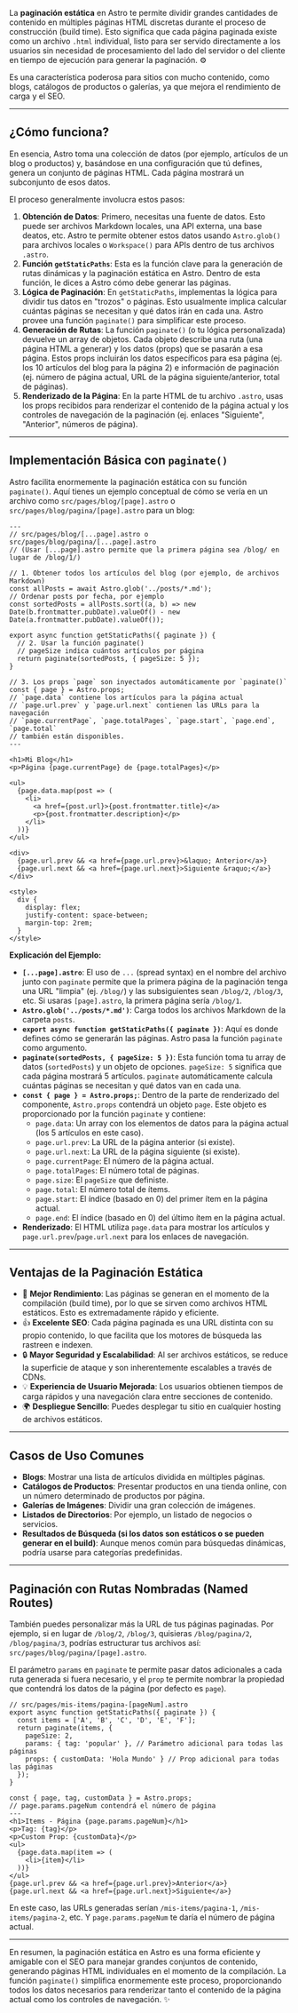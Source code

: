 La **paginación estática** en Astro te permite dividir grandes cantidades de contenido en múltiples páginas HTML discretas durante el proceso de construcción (build time). Esto significa que cada página paginada existe como un archivo `.html` individual, listo para ser servido directamente a los usuarios sin necesidad de procesamiento del lado del servidor o del cliente en tiempo de ejecución para generar la paginación. ⚙️

Es una característica poderosa para sitios con mucho contenido, como blogs, catálogos de productos o galerías, ya que mejora el rendimiento de carga y el SEO.

---
## ¿Cómo funciona?

En esencia, Astro toma una colección de datos (por ejemplo, artículos de un blog o productos) y, basándose en una configuración que tú defines, genera un conjunto de páginas HTML. Cada página mostrará un subconjunto de esos datos.

El proceso generalmente involucra estos pasos:

1.  **Obtención de Datos**: Primero, necesitas una fuente de datos. Esto puede ser archivos Markdown locales, una API externa, una base deatos, etc. Astro te permite obtener estos datos usando `Astro.glob()` para archivos locales o `Workspace()` para APIs dentro de tus archivos `.astro`.
2.  **Función `getStaticPaths`**: Esta es la función clave para la generación de rutas dinámicas y la paginación estática en Astro. Dentro de esta función, le dices a Astro cómo debe generar las páginas.
3.  **Lógica de Paginación**: En `getStaticPaths`, implementas la lógica para dividir tus datos en "trozos" o páginas. Esto usualmente implica calcular cuántas páginas se necesitan y qué datos irán en cada una. Astro provee una función `paginate()` para simplificar este proceso.
4.  **Generación de Rutas**: La función `paginate()` (o tu lógica personalizada) devuelve un array de objetos. Cada objeto describe una ruta (una página HTML a generar) y los datos (props) que se pasarán a esa página. Estos props incluirán los datos específicos para esa página (ej. los 10 artículos del blog para la página 2) e información de paginación (ej. número de página actual, URL de la página siguiente/anterior, total de páginas).
5.  **Renderizado de la Página**: En la parte HTML de tu archivo `.astro`, usas los props recibidos para renderizar el contenido de la página actual y los controles de navegación de la paginación (ej. enlaces "Siguiente", "Anterior", números de página).

---
## Implementación Básica con `paginate()`

Astro facilita enormemente la paginación estática con su función `paginate()`. Aquí tienes un ejemplo conceptual de cómo se vería en un archivo como `src/pages/blog/[page].astro` o `src/pages/blog/pagina/[page].astro` para un blog:

```astro
---
// src/pages/blog/[...page].astro o src/pages/blog/pagina/[...page].astro
// (Usar [...page].astro permite que la primera página sea /blog/ en lugar de /blog/1/)

// 1. Obtener todos los artículos del blog (por ejemplo, de archivos Markdown)
const allPosts = await Astro.glob('../posts/*.md');
// Ordenar posts por fecha, por ejemplo
const sortedPosts = allPosts.sort((a, b) => new Date(b.frontmatter.pubDate).valueOf() - new Date(a.frontmatter.pubDate).valueOf());

export async function getStaticPaths({ paginate }) {
  // 2. Usar la función paginate()
  // pageSize indica cuántos artículos por página
  return paginate(sortedPosts, { pageSize: 5 });
}

// 3. Los props `page` son inyectados automáticamente por `paginate()`
const { page } = Astro.props;
// `page.data` contiene los artículos para la página actual
// `page.url.prev` y `page.url.next` contienen las URLs para la navegación
// `page.currentPage`, `page.totalPages`, `page.start`, `page.end`, `page.total`
// también están disponibles.
---

<h1>Mi Blog</h1>
<p>Página {page.currentPage} de {page.totalPages}</p>

<ul>
  {page.data.map(post => (
    <li>
      <a href={post.url}>{post.frontmatter.title}</a>
      <p>{post.frontmatter.description}</p>
    </li>
  ))}
</ul>

<div>
  {page.url.prev && <a href={page.url.prev}>&laquo; Anterior</a>}
  {page.url.next && <a href={page.url.next}>Siguiente &raquo;</a>}
</div>

<style>
  div {
    display: flex;
    justify-content: space-between;
    margin-top: 2rem;
  }
</style>
```

**Explicación del Ejemplo:**

* **`[...page].astro`**: El uso de `...` (spread syntax) en el nombre del archivo junto con `paginate` permite que la primera página de la paginación tenga una URL "limpia" (ej. `/blog/`) y las subsiguientes sean `/blog/2`, `/blog/3`, etc. Si usaras `[page].astro`, la primera página sería `/blog/1`.
* **`Astro.glob('../posts/*.md')`**: Carga todos los archivos Markdown de la carpeta `posts`.
* **`export async function getStaticPaths({ paginate })`**: Aquí es donde defines cómo se generarán las páginas. Astro pasa la función `paginate` como argumento.
* **`paginate(sortedPosts, { pageSize: 5 })`**: Esta función toma tu array de datos (`sortedPosts`) y un objeto de opciones. `pageSize: 5` significa que cada página mostrará 5 artículos. `paginate` automáticamente calcula cuántas páginas se necesitan y qué datos van en cada una.
* **`const { page } = Astro.props;`**: Dentro de la parte de renderizado del componente, `Astro.props` contendrá un objeto `page`. Este objeto es proporcionado por la función `paginate` y contiene:
    * `page.data`: Un array con los elementos de datos para la página actual (los 5 artículos en este caso).
    * `page.url.prev`: La URL de la página anterior (si existe).
    * `page.url.next`: La URL de la página siguiente (si existe).
    * `page.currentPage`: El número de la página actual.
    * `page.totalPages`: El número total de páginas.
    * `page.size`: El `pageSize` que definiste.
    * `page.total`: El número total de ítems.
    * `page.start`: El índice (basado en 0) del primer ítem en la página actual.
    * `page.end`: El índice (basado en 0) del último ítem en la página actual.
* **Renderizado**: El HTML utiliza `page.data` para mostrar los artículos y `page.url.prev`/`page.url.next` para los enlaces de navegación.

---
## Ventajas de la Paginación Estática

* 🚀 **Mejor Rendimiento**: Las páginas se generan en el momento de la compilación (build time), por lo que se sirven como archivos HTML estáticos. Esto es extremadamente rápido y eficiente.
* 👍 **Excelente SEO**: Cada página paginada es una URL distinta con su propio contenido, lo que facilita que los motores de búsqueda las rastreen e indexen.
* 🔒 **Mayor Seguridad y Escalabilidad**: Al ser archivos estáticos, se reduce la superficie de ataque y son inherentemente escalables a través de CDNs.
* 💡 **Experiencia de Usuario Mejorada**: Los usuarios obtienen tiempos de carga rápidos y una navegación clara entre secciones de contenido.
* 🌍 **Despliegue Sencillo**: Puedes desplegar tu sitio en cualquier hosting de archivos estáticos.

---
## Casos de Uso Comunes

* **Blogs**: Mostrar una lista de artículos dividida en múltiples páginas.
* **Catálogos de Productos**: Presentar productos en una tienda online, con un número determinado de productos por página.
* **Galerías de Imágenes**: Dividir una gran colección de imágenes.
* **Listados de Directorios**: Por ejemplo, un listado de negocios o servicios.
* **Resultados de Búsqueda (si los datos son estáticos o se pueden generar en el build)**: Aunque menos común para búsquedas dinámicas, podría usarse para categorías predefinidas.

---
## Paginación con Rutas Nombradas (Named Routes)

También puedes personalizar más la URL de tus páginas paginadas. Por ejemplo, si en lugar de `/blog/2`, `/blog/3`, quisieras `/blog/pagina/2`, `/blog/pagina/3`, podrías estructurar tus archivos así: `src/pages/blog/pagina/[page].astro`.

El parámetro `params` en `paginate` te permite pasar datos adicionales a cada ruta generada si fuera necesario, y el `prop` te permite nombrar la propiedad que contendrá los datos de la página (por defecto es `page`).

```astro
// src/pages/mis-items/pagina-[pageNum].astro
export async function getStaticPaths({ paginate }) {
  const items = ['A', 'B', 'C', 'D', 'E', 'F'];
  return paginate(items, {
    pageSize: 2,
    params: { tag: 'popular' }, // Parámetro adicional para todas las páginas
    props: { customData: 'Hola Mundo' } // Prop adicional para todas las páginas
  });
}

const { page, tag, customData } = Astro.props;
// page.params.pageNum contendrá el número de página
---
<h1>Items - Página {page.params.pageNum}</h1>
<p>Tag: {tag}</p>
<p>Custom Prop: {customData}</p>
<ul>
  {page.data.map(item => (
    <li>{item}</li>
  ))}
</ul>
{page.url.prev && <a href={page.url.prev}>Anterior</a>}
{page.url.next && <a href={page.url.next}>Siguiente</a>}
```

En este caso, las URLs generadas serían `/mis-items/pagina-1`, `/mis-items/pagina-2`, etc. Y `page.params.pageNum` te daría el número de página actual.

---

En resumen, la paginación estática en Astro es una forma eficiente y amigable con el SEO para manejar grandes conjuntos de contenido, generando páginas HTML individuales en el momento de la compilación. La función `paginate()` simplifica enormemente este proceso, proporcionando todos los datos necesarios para renderizar tanto el contenido de la página actual como los controles de navegación. ✨
